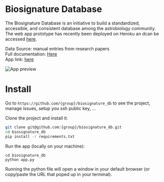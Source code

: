 # Biosignature Database


The Biosignature Database is an initiative to build a standardized, accessible, and consistent database among the astrobiology community.<br>
The web app prototype has recently been deployed on Heroku an dcan be accessed [here](https://biosignature-database.herokuapp.com/).

Data Source: manual entries from research papers<br>
Full documentation: [Here](https://jhupiterz.notion.site/jhupiterz/The-Biosignature-Database-f48effd1004f4155acfd76deee382436)<br>
App link: [here](https://biosignature-database.herokuapp.com/)


![App preview](biosignatureDB.gif)

# Install

Go to `https://github.com/{group}/biosignature_db` to see the project, manage issues,
setup you ssh public key, ...

Clone the project and install it:

```bash
git clone git@github.com:{group}/biosignature_db.git
cd biosignature_db
pip install -r requirements.txt
```
Run the app (locally on your machine):

```
cd biosignature_db
python app.py
```
Running the python file will open a window in your default browser (or copy/paste the URL that poped up in your terminal).
